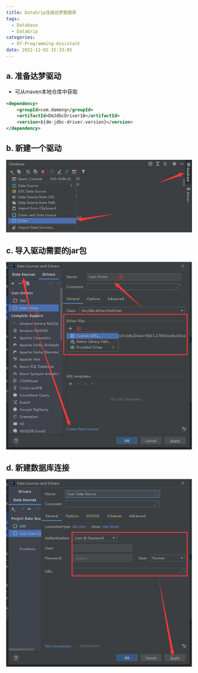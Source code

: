 ```yaml
---
title: DataGrip连接达梦数据库
tags:
  - Database
  - DataGrip
categories:
  - 07-Programming-Assistant
date: 2022-12-02 15:33:05
---
```


## a. 准备达梦驱动

+ 可从maven本地仓库中获取

```xml
<dependency>
    <groupId>com.dameng</groupId>
    <artifactId>DmJdbcDriver18</artifactId>
    <version>${dm-jdbc-driver.version}</version>
</dependency>
```

## b. 新建一个驱动

![新建一个驱动](DataGrip连接达梦数据库/新建一个驱动.png)

## c. 导入驱动需要的jar包

![导入jar包](DataGrip连接达梦数据库/导入jar包.png)

## d. 新建数据库连接

![新建数据库连接](DataGrip连接达梦数据库/新建数据库连接.png)

